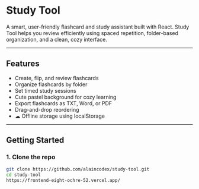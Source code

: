 #  Study Tool

A smart, user-friendly flashcard and study assistant built with React. Study Tool helps you review efficiently using spaced repetition, folder-based organization, and a clean, cozy interface.

---

##  Features

-  Create, flip, and review flashcards
-  Organize flashcards by folder
-  Set timed study sessions
-  Cute pastel background for cozy learning
-  Export flashcards as TXT, Word, or PDF
-  Drag-and-drop reordering
- ☁ Offline storage using localStorage

---

## Getting Started

### 1. Clone the repo

```bash
git clone https://github.com/alaincodex/study-tool.git
cd study-tool
https://frontend-eight-ochre-52.vercel.app/
